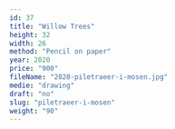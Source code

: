 ```yaml
---
id: 37
title: "Willow Trees"
height: 32
width: 26
method: "Pencil on paper"
year: 2020
price: "900"
fileName: "2020-piletraeer-i-mosen.jpg"
medie: "drawing"
draft: "no"
slug: "piletraeer-i-mosen"
weight: "90"
---
```

